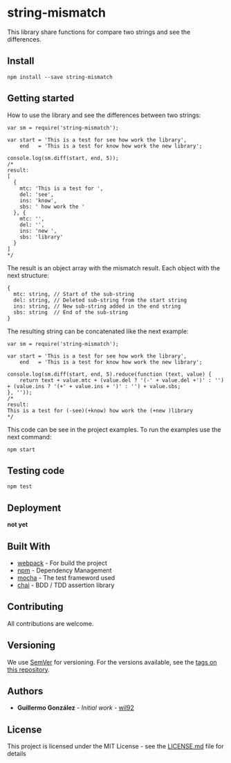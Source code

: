 # string-mismatch

This library share functions for compare two strings and see the differences.

## Install

```
npm install --save string-mismatch
```

## Getting started

How to use the library and see the differences between two strings:

```
var sm = require('string-mismatch');

var start = 'This is a test for see how work the library',
    end   = 'This is a test for know how work the new library';

console.log(sm.diff(start, end, 5));
/*
result:
[
  {
    mtc: 'This is a test for ',
    del: 'see',
    ins: 'know',
    sbs: ' how work the '
  }, {
    mtc: '',
    del: '',
    ins: 'new ',
    sbs: 'library'
  }
]
*/
```

The result is an object array with the mismatch result. Each object with the next structure:

```
{
  mtc: string, // Start of the sub-string
  del: string, // Deleted sub-string from the start string
  ins: string, // New sub-string added in the end string
  sbs: string  // End of the sub-string
}
```

The resulting string can be concatenated like the next example:

```
var sm = require('string-mismatch');

var start = 'This is a test for see how work the library',
    end   = 'This is a test for know how work the new library';

console.log(sm.diff(start, end, 5).reduce(function (text, value) {
    return text + value.mtc + (value.del ? '(-' + value.del +')' : '') + (value.ins ? '(+' + value.ins + ')' : '') + value.sbs;
}, ''));
/*
result:
This is a test for (-see)(+know) how work the (+new )library
*/
```

This code can be see in the project examples. To run the examples use the next command:

```
npm start
```

## Testing code

```
npm test
```

## Deployment

**not yet**

## Built With

* [webpack](https://webpack.js.org/) - For build the project
* [npm](https://www.npmjs.com/) - Dependency Management
* [mocha](https://mochajs.org/) - The test frameword used
* [chai](https://mochajs.org/) - BDD / TDD assertion library

## Contributing

All contributions are welcome.

## Versioning

We use [SemVer](http://semver.org/) for versioning. For the versions available, see the [tags on this repository](https://github.com/your/project/tags).

## Authors

* **Guillermo González** - *Initial work* - [wil92](https://github.com/wil92)

## License

This project is licensed under the MIT License - see the [LICENSE.md](https://gitlab.com/wil92/wankar-server/blob/development/LICENSE) file for details
